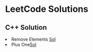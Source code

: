 # LeetCode Solutions

## C++ Solution
<li> Remove Elements <a href="./removeElement.cpp">Sol</a></li>
<li> Plus One<a href="./plusone.cpp">Sol</a></li>

